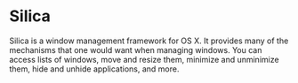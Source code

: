 Silica
======

Silica is a window management framework for OS X. It provides many of the mechanisms that one would want when managing windows. You can access lists of windows, move and resize them, minimize and unminimize them, hide and unhide applications, and more.
